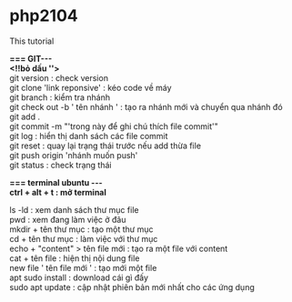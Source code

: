 # php2104
This tutorial

 **=== GIT---<br>
 <!!bỏ dấu ''>**
 <br>
 git version : check version<br>
 git clone 'link reponsive' : kéo code về máy <br>
 git branch : kiểm tra nhánh <br>
 git check out -b ' tên nhánh ' : tạo ra nhánh mới và chuyển qua nhánh đó <br>
 git add . <br>
 git commit -m "'trong này để ghi chú thích file commit'"<br>
 git log : hiển thị danh sách các file commit<br>
 git reset : quay lại trạng thái trước nếu add thừa file <br>
 git push origin 'nhánh muốn push'   <br>
 git status : check trạng thái<br>
 
 
**=== terminal ubuntu --- <br>
ctrl + alt + t : mở terminal**<br>

ls -ld : xem danh sách thư mục file <br>
pwd : xem đang làm việc ở đâu <br>
mkdir + tên thư mục : tạo một thư mục <br>
cd + tên thư mục : làm việc với thư mục <br>
echo + "content" > tên file mới  : tạo ra một file với content <br>
cat + tên file : hiện thị nội dung file <br>
new file ' tên file mới ' : tạo mới một file <br>
apt sudo install : download cái gì đấy <br>
sudo apt update  : cập nhật phiên bản mới nhất cho các ứng dụng <br>



